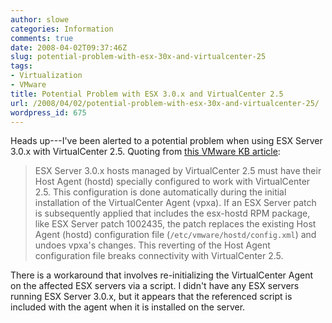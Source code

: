 ```yaml
---
author: slowe
categories: Information
comments: true
date: 2008-04-02T09:37:46Z
slug: potential-problem-with-esx-30x-and-virtualcenter-25
tags:
- Virtualization
- VMware
title: Potential Problem with ESX 3.0.x and VirtualCenter 2.5
url: /2008/04/02/potential-problem-with-esx-30x-and-virtualcenter-25/
wordpress_id: 675
---
```


Heads up---I've been alerted to a potential problem when using ESX Server 3.0.x with VirtualCenter 2.5. Quoting from [this VMware KB article](http://kb.vmware.com/selfservice/microsites/search.do?language=en_US&cmd=displayKC&externalId=1004137):

>ESX Server 3.0.x hosts managed by VirtualCenter 2.5 must have their Host Agent (hostd) specially configured to work with VirtualCenter 2.5. This configuration is done automatically during the initial installation of the VirtualCenter Agent (vpxa). If an ESX Server patch is subsequently applied that includes the esx-hostd RPM package, like ESX Server patch 1002435, the patch replaces the existing Host Agent (hostd) configuration file (`/etc/vmware/hostd/config.xml`) and undoes vpxa's changes. This reverting of the Host Agent configuration file breaks connectivity with VirtualCenter 2.5.

There is a workaround that involves re-initializing the VirtualCenter Agent on the affected ESX servers via a script. I didn't have any ESX servers running ESX Server 3.0.x, but it appears that the referenced script is included with the agent when it is installed on the server.
